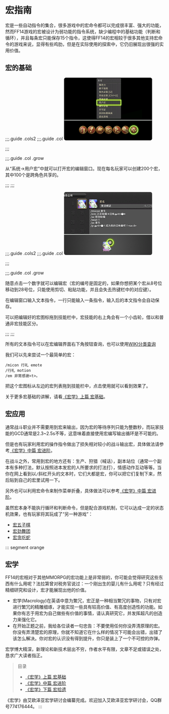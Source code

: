 # 宏指南

宏是一些自动指令的集合，很多游戏中的宏命令都可以完成很丰富、强大的功能，然而FF14游戏的宏被设计为弱功能的指令系统，缺少编程中的基础功能（判断和循环），并且每条宏只能保存15个指令，这使得FF14的宏相较于很多其他支持宏命令的游戏来说，显得有些鸡肋，但是在实际使用的探索中，它仍旧展现出很强的实用价值。

## 宏的基础

;;;.guide .cols2
;;;.guide .col
<img src="./macro.assets/macro1.png" />

;;;

;;;.guide .col .grow

从“系统→用户宏”中就可以打开宏的编辑窗口。现在每名玩家可以创建200个宏，其中100个是跨角色共享的。

;;;
;;;

;;;.guide .cols2
;;;.guide .col
<img src="./macro.assets/macro2.png" />

;;;

;;;.guide .col .grow

随意点击一个数字就可以编辑宏（宏的编号是固定的，如果你想把某个宏从8号位移动到28号位，只能使用剪切、粘贴功能，并且会失去热键栏中的对应键）。

在编辑窗口输入文本指令，一行只能输入一条指令，输入后的本文指令会自动保存。

可以把编辑好的宏图标拖到技能栏中，宏技能的右上角会有一个小齿轮，借以和普通非宏技能区分。

;;;
;;;

所有的文本指令可以在宏编辑界面右下角按钮查询，也可以使用[WIKI分类查询](https://ff14.huijiwiki.com/wiki/%E6%96%87%E6%9C%AC%E6%8C%87%E4%BB%A4)

我们可以先来尝试一个最简单的宏：

```
/micon 行礼 emote
/行礼 motion
/em 非常感谢<t>。
```

把这个宏图标从左边的宏列表拖到技能栏中，点击使用就可以看到效果了。

关于更多宏基础的讲解，请看[《宏学》上篇 宏基础](/advanced/macrology-1.md)。

## 宏应用

通常战斗职业并不需要用到宏来输出，因为宏的等待序列只能为整数秒，而玩家技能的GCD通常是2.3~2.5s不等，这意味着直接使用宏编写输出循环是不可能的。

但是也有玩家利用宏的操作指令做出了损失相对较小的战斗输出宏，具体做法请参考[《宏学》中篇 宏进阶](/advanced/macrology-2.md)。

在战斗之外，常用到宏的地方还有：生产、狩猎（喊话），副本站位（通常一个副本有多种打法，默认按照进本发宏的人所要求的打法打），情感动作互动等等。当你在网上看到以`/`斜杠开头的文本时，它们大都是宏，你可以把它们复制下来，然后贴到自己的宏里试用一下。

另外也可以利用宏命令来制作菜单折叠，具体做法可以参考[《宏学》中篇 宏进阶](/advanced/macrology-2.md)。

虽然宏本身不能执行循环和判断命令，但是配合游戏机制，它可以达成一定的状态机效果，也有玩家将其玩成了“另一种游戏”：
- [宏五子棋](https://www.bilibili.com/video/BV1vt411Q7jN)
- [宏劲舞团](https://www.bilibili.com/video/BV1vz411e7Hh)
- [宏贪吃蛇](https://www.bilibili.com/video/BV1UB4y1P79k)

::: segment orange

## 宏学

FF14的宏相对于其他MMORPG的宏功能上是非常弱的，你可能会觉得研究这些东西有什么用呢？法拉第曾对税务官说过：一个刚出生的婴儿有什么用呢？只有经过精细研究和设计，宏才能展现出他的价值。
- 宏学(Macrology)在英语中意为繁冗，宏正是一种相当繁冗的事物，只有对宏进行繁冗的精雕细琢，才能实现一些具有较高价值、有高度创造性的功能。如果你有志于用宏为自己做些有价值的事情，请认真研究它，并发挥超凡的创造力来强化它。
- 在开始正题之前，我给各位读者一句忠告：不要使用任何你没弄清原理的宏。你没有弄清楚宏的原理，你就不知道它在什么样的情况下可能会出错，出错了该怎么解决。你对宏的认识没有得到提升，你只是装上了一个不可控的炸弹。

宏学博大精深，新理论和新技术层出不穷，作者水平有限，文章不足或错误之处，恳求广大读者指正。

> 目录
> - [《宏学》上篇 宏基础](/advanced/macrology-1.md)
> - [《宏学》中篇 宏进阶](/advanced/macrology-2.md)
> - [《宏学》下篇 宏拾遗](/advanced/macrology-3.md)
>

《宏学》由艾欧泽亚宏学研讨会编纂完成。欢迎加入艾欧泽亚宏学研讨会，QQ群号774176444。
:::